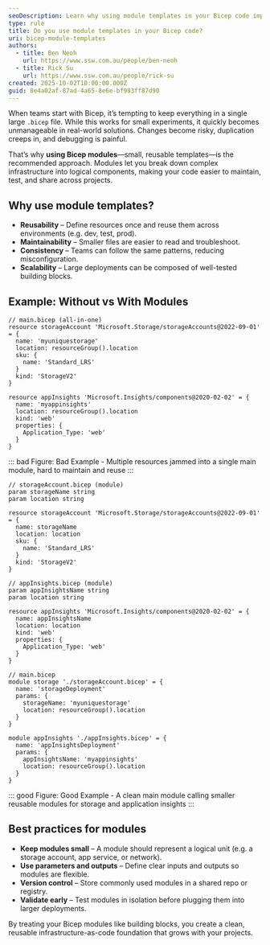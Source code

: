 ```yaml
---
seoDescription: Learn why using module templates in your Bicep code improves maintainability, reusability, and consistency across your infrastructure-as-code projects.
type: rule
title: Do you use module templates in your Bicep code?
uri: bicep-module-templates
authors:
  - title: Ben Neoh
    url: https://www.ssw.com.au/people/ben-neoh
  - title: Rick Su
    url: https://www.ssw.com.au/people/rick-su
created: 2025-10-02T10:00:00.000Z
guid: 8e4a02af-87ad-4a65-8e6e-bf903ff87d90
---
```


When teams start with Bicep, it’s tempting to keep everything in a single large `.bicep` file. While this works for small experiments, it quickly becomes unmanageable in real-world solutions. Changes become risky, duplication creeps in, and debugging is painful.  

That’s why **using Bicep modules**—small, reusable templates—is the recommended approach. Modules let you break down complex infrastructure into logical components, making your code easier to maintain, test, and share across projects.  

<!--endintro-->

## Why use module templates?

* **Reusability** – Define resources once and reuse them across environments (e.g. dev, test, prod).  
* **Maintainability** – Smaller files are easier to read and troubleshoot.  
* **Consistency** – Teams can follow the same patterns, reducing misconfiguration.  
* **Scalability** – Large deployments can be composed of well-tested building blocks.  

## Example: Without vs With Modules

```bicep
// main.bicep (all-in-one)
resource storageAccount 'Microsoft.Storage/storageAccounts@2022-09-01' = {
  name: 'myuniquestorage'
  location: resourceGroup().location
  sku: {
    name: 'Standard_LRS'
  }
  kind: 'StorageV2'
}

resource appInsights 'Microsoft.Insights/components@2020-02-02' = {
  name: 'myappinsights'
  location: resourceGroup().location
  kind: 'web'
  properties: {
    Application_Type: 'web'
  }
}
```

::: bad
Figure: Bad Example - Multiple resources jammed into a single main module, hard to maintain and reuse
:::

```bicep
// storageAccount.bicep (module)
param storageName string
param location string

resource storageAccount 'Microsoft.Storage/storageAccounts@2022-09-01' = {
  name: storageName
  location: location
  sku: {
    name: 'Standard_LRS'
  }
  kind: 'StorageV2'
}

// appInsights.bicep (module)
param appInsightsName string
param location string

resource appInsights 'Microsoft.Insights/components@2020-02-02' = {
  name: appInsightsName
  location: location
  kind: 'web'
  properties: {
    Application_Type: 'web'
  }
}

// main.bicep
module storage './storageAccount.bicep' = {
  name: 'storageDeployment'
  params: {
    storageName: 'myuniquestorage'
    location: resourceGroup().location
  }
}

module appInsights './appInsights.bicep' = {
  name: 'appInsightsDeployment'
  params: {
    appInsightsName: 'myappinsights'
    location: resourceGroup().location
  }
}
```

::: good
Figure: Good Example - A clean main module calling smaller reusable modules for storage and application insights
:::

## Best practices for modules

* **Keep modules small** – A module should represent a logical unit (e.g. a storage account, app service, or network).  
* **Use parameters and outputs** – Define clear inputs and outputs so modules are flexible.  
* **Version control** – Store commonly used modules in a shared repo or registry.  
* **Validate early** – Test modules in isolation before plugging them into larger deployments.  

By treating your Bicep modules like building blocks, you create a clean, reusable infrastructure-as-code foundation that grows with your projects.
